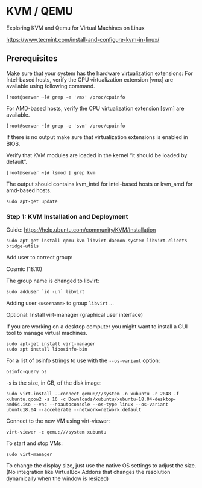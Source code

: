 # KVM / QEMU

Exploring KVM and Qemu for Virtual Machines on Linux

https://www.tecmint.com/install-and-configure-kvm-in-linux/

## Prerequisites

Make sure that your system has the hardware virtualization extensions: For Intel-based hosts, verify the CPU virtualization extension [vmx] are available using following command.

    [root@server ~]# grep -e 'vmx' /proc/cpuinfo

For AMD-based hosts, verify the CPU virtualization extension [svm] are available.

    [root@server ~]# grep -e 'svm' /proc/cpuinfo

If there is no output make sure that virtualization extensions is enabled in BIOS. 

Verify that KVM modules are loaded in the kernel “it should be loaded by default”.

    [root@server ~]# lsmod | grep kvm

The output should contains kvm_intel for intel-based hosts or kvm_amd for amd-based hosts.

    sudo apt-get update
    

### Step 1: KVM Installation and Deployment

Guide: https://help.ubuntu.com/community/KVM/Installation

```
sudo apt-get install qemu-kvm libvirt-daemon-system libvirt-clients bridge-utils
```

Add user to correct group:

Cosmic (18.10)

The group name is changed to libvirt:

```
sudo adduser `id -un` libvirt
```

Adding user `<username>` to group `libvirt` ...

Optional: Install virt-manager (graphical user interface)

If you are working on a desktop computer you might want to install a GUI tool to manage virtual machines.

```
sudo apt-get install virt-manager
sudo apt install libosinfo-bin
````

For a list of osinfo strings to use with the `--os-variant` option:

```
osinfo-query os
```

-s is the size, in GB, of the disk image:

```
sudo virt-install --connect qemu:///system -n xubuntu -r 2048 -f xubuntu.qcow2 -s 16 -c Downloads/xubuntu/xubuntu-18.04-desktop-amd64.iso --vnc --noautoconsole --os-type linux --os-variant ubuntu18.04 --accelerate --network=network:default
```

Connect to the new VM using virt-viewer:

```
virt-viewer -c qemu:///system xubuntu
```

To start and stop VMs:
    
```
sudo virt-manager
```

To change the display size, just use the native OS settings to adjust the size. (No integration like VirtualBox Addons that changes the resolution dynamically when the window is resized)
